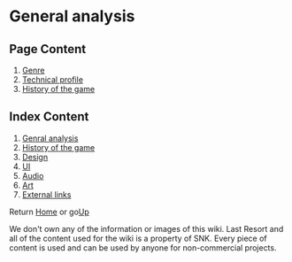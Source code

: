 # **General analysis**
## **Page Content**
1. [Genre]()
2. [Technical profile]()
3. [History of the game]()

## **Index Content**

1. [Genral analysis]()
2. [History of the game]()
3. [Design]()
4. [UI]()
5. [Audio]()
6. [Art]()
7. [External links]()










Return [Home](https://ericlr1.github.io/Proyecto_1_Guerrilla-War/) or go[Up](page-content)

We don't own any of the information or images of this wiki. Last Resort and all of the content used for the wiki is a property of SNK. Every piece of content is used and can be used by anyone for non-commercial projects.
